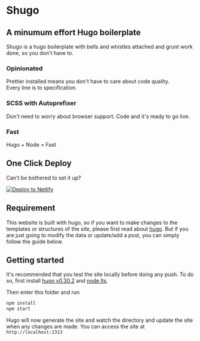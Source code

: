 # Shugo

## A minumum effort Hugo boilerplate

Shugo is a hugo boilerplate with bells and whistles attached and grunt work done, so you don't have to.

### Opinionated

Prettier installed means you don't have to care about code quality.<br/>
Every line is to specification.

### SCSS with Autoprefixer

Don't need to worry about browser support. Code and it's ready to go live.

### Fast

Hugo + Node = Fast

## One Click Deploy

Can't be bothered to set it up?

[![Deploy to Netlify](https://www.netlify.com/img/deploy/button.svg)](https://app.netlify.com/start/deploy?repository=https://github.com/li-kai/shugo)

## Requirement

This website is built with hugo, so if you want to make changes to the templates or structures of the site, please first read about [hugo](https://gohugo.io/overview/introduction/). But if you are just going to modify the data or update/add a post, you can simply follow the guide below.

## Getting started

It's recommended that you test the site locally before doing any push. To do so, first install [hugo v0.30.2]("https://github.com/gohugoio/hugo/releases") and [node lts](https://nodejs.org/en/).

Then enter this folder and run

```bash
npm install
npm start
```

Hugo will now generate the site and watch the directory and update the site when any changes are made. You can access the site at `http://localhost:1313`
